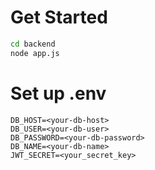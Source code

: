 # Get Started


```bash
cd backend
node app.js
```

# Set up .env

```
DB_HOST=<your-db-host>
DB_USER=<your-db-user>
DB_PASSWORD=<your-db-password>
DB_NAME=<your-db-name>
JWT_SECRET=<your_secret_key>
```